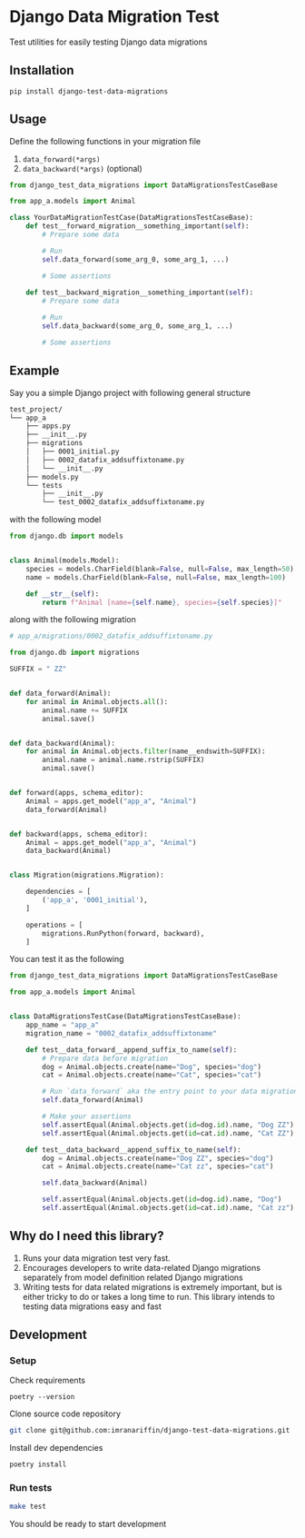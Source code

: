 # Django Data Migration Test

Test utilities for easily testing Django data migrations

## Installation

```
pip install django-test-data-migrations
```

## Usage

Define the following functions in your migration file
1. `data_forward(*args)`
2. `data_backward(*args)` (optional)

```python
from django_test_data_migrations import DataMigrationsTestCaseBase

from app_a.models import Animal

class YourDataMigrationTestCase(DataMigrationsTestCaseBase):
    def test__forward_migration__something_important(self):
        # Prepare some data

        # Run
        self.data_forward(some_arg_0, some_arg_1, ...)

        # Some assertions
    
    def test__backward_migration__something_important(self):
        # Prepare some data

        # Run
        self.data_backward(some_arg_0, some_arg_1, ...)

        # Some assertions
```

## Example
Say you a simple Django project with following general structure
```bash
test_project/
└── app_a
    ├── apps.py
    ├── __init__.py
    ├── migrations
    │   ├── 0001_initial.py
    │   ├── 0002_datafix_addsuffixtoname.py
    │   └── __init__.py
    ├── models.py
    └── tests
        ├── __init__.py
        └── test_0002_datafix_addsuffixtoname.py
```
with the following model
```python
from django.db import models


class Animal(models.Model):
    species = models.CharField(blank=False, null=False, max_length=50)
    name = models.CharField(blank=False, null=False, max_length=100)

    def __str__(self):
        return f"Animal [name={self.name}, species={self.species}]"
```
along with the following migration
```python
# app_a/migrations/0002_datafix_addsuffixtoname.py

from django.db import migrations

SUFFIX = " ZZ"


def data_forward(Animal):
    for animal in Animal.objects.all():
        animal.name += SUFFIX
        animal.save()


def data_backward(Animal):
    for animal in Animal.objects.filter(name__endswith=SUFFIX):
        animal.name = animal.name.rstrip(SUFFIX)
        animal.save()


def forward(apps, schema_editor):
    Animal = apps.get_model("app_a", "Animal")
    data_forward(Animal)


def backward(apps, schema_editor):
    Animal = apps.get_model("app_a", "Animal")
    data_backward(Animal)


class Migration(migrations.Migration):

    dependencies = [
        ('app_a', '0001_initial'),
    ]

    operations = [
        migrations.RunPython(forward, backward),
    ]
```
You can test it as the following
```python
from django_test_data_migrations import DataMigrationsTestCaseBase

from app_a.models import Animal


class DataMigrationsTestCase(DataMigrationsTestCaseBase):
    app_name = "app_a"
    migration_name = "0002_datafix_addsuffixtoname"

    def test__data_forward__append_suffix_to_name(self):
        # Prepare data before migration
        dog = Animal.objects.create(name="Dog", species="dog")
        cat = Animal.objects.create(name="Cat", species="cat")

        # Run `data_forward` aka the entry point to your data migration
        self.data_forward(Animal)

        # Make your assertions
        self.assertEqual(Animal.objects.get(id=dog.id).name, "Dog ZZ")
        self.assertEqual(Animal.objects.get(id=cat.id).name, "Cat ZZ")

    def test__data_backward__append_suffix_to_name(self):
        dog = Animal.objects.create(name="Dog ZZ", species="dog")
        cat = Animal.objects.create(name="Cat zz", species="cat")

        self.data_backward(Animal)

        self.assertEqual(Animal.objects.get(id=dog.id).name, "Dog")
        self.assertEqual(Animal.objects.get(id=cat.id).name, "Cat zz")
```

## Why do I need this library?

1. Runs your data migration test very fast.
2. Encourages developers to write data-related Django migrations separately from model definition related Django migrations
3. Writing tests for data related migrations is extremely important, but is either tricky to do or takes a long time to run. This library intends to testing data migrations easy and fast

## Development

### Setup
Check requirements
```
poetry --version
```
Clone source code repository
```bash
git clone git@github.com:imranariffin/django-test-data-migrations.git
```
Install dev dependencies
```bash
poetry install
```

### Run tests
```bash
make test
```
You should be ready to start development
